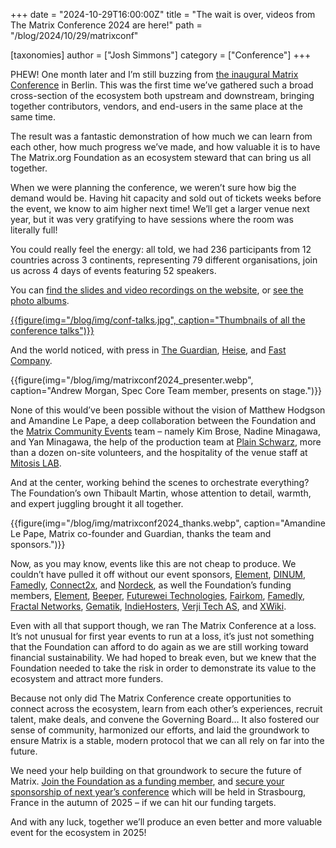 +++
date = "2024-10-29T16:00:00Z"
title = "The wait is over, videos from The Matrix Conference 2024 are here!"
path = "/blog/2024/10/29/matrixconf"

[taxonomies]
author = ["Josh Simmons"]
category = ["Conference"]
+++

PHEW! One month later and I’m still buzzing from [the inaugural Matrix Conference](https://2024.matrix.org/) in Berlin. This was the first time we’ve gathered such a broad cross-section of the ecosystem both upstream and downstream, bringing together contributors, vendors, and end-users in the same place at the same time.

The result was a fantastic demonstration of how much we can learn from each other, how much progress we’ve made, and how valuable it is to have The Matrix.org Foundation as an ecosystem steward that can bring us all together.

When we were planning the conference, we weren’t sure how big the demand would be. Having hit capacity and sold out of tickets weeks before the event, we know to aim higher next time! We’ll get a larger venue next year, but it was very gratifying to have sessions where the room was literally full!

You could really feel the energy: all told, we had 236 participants from 12 countries across 3 continents, representing 79 different organisations, join us across 4 days of events featuring 52 speakers.

You can [find the slides and video recordings on the website](https://2024.matrix.org/watch/), or [see the photo albums](https://cryptpad.fr/drive/#/2/drive/view/SbyjABJvteHpv22WJNxtNUBMRou8j-PnGhwLMI5-b1Y/).

<a href="https://2024.matrix.org/watch/">{{figure(img="/blog/img/conf-talks.jpg", caption="Thumbnails of all the conference talks")}}</a>

And the world noticed, with press in [The Guardian](https://www.theguardian.com/technology/2024/sep/24/meet-the-scrappy-tech-company-taking-on-slack), [Heise](https://www.heise.de/en/news/Matrix-conference-On-current-developments-the-state-of-open-source-and-more-9951334.html), and [Fast Company](https://www.fastcompany.com/91194828/nato-is-testing-out-this-decentralized-messenger-for-communications-between-member-nations).

<!-- more -->

{{figure(img="/blog/img/matrixconf2024_presenter.webp", caption="Andrew Morgan, Spec Core Team member, presents on stage.")}}

None of this would’ve been possible without the vision of Matthew Hodgson and Amandine Le Pape, a deep collaboration between the Foundation and the [Matrix Community Events](https://matrix.to/#/#community-events:matrix.org) team – namely Kim Brose, Nadine Minagawa, and Yan Minagawa, the help of the production team at [Plain Schwarz](https://plainschwarz.com/), more than a dozen on-site volunteers, and the hospitality of the venue staff at [Mitosis LAB](https://mitosis.co/).

And at the center, working behind the scenes to orchestrate everything? The Foundation’s own Thibault Martin, whose attention to detail, warmth, and expert juggling brought it all together.

{{figure(img="/blog/img/matrixconf2024_thanks.webp", caption="Amandine Le Pape, Matrix co-founder and Guardian, thanks the team and sponsors.")}}

Now, as you may know, events like this are not cheap to produce. We couldn’t have pulled it off without our event sponsors, [Element](https://element.io/), [DINUM](https://beta.gouv.fr/startups/tchap.html), [Famedly](https://www.famedly.com/), [Connect2x](https://connect2x.de/), and [Nordeck](https://nordeck.net/), as well the Foundation’s funding members, [Element](https://element.io/), [Beeper](https://beeper.com/), [Futurewei Technologies](https://futurewei.com/), [Fairkom](https://fairkom.de/), [Famedly](https://famedly.com/), [Fractal Networks](https://www.fractalnetworks.co/), [Gematik](https://gematik.de/), [IndieHosters](https://indiehosters.net/), [Verji Tech AS](https://verji.no/), and [XWiki](https://xwiki.com/).

Even with all that support though, we ran The Matrix Conference at a loss. It’s not unusual for first year events to run at a loss, it’s just not something that the Foundation can afford to do again as we are still working toward financial sustainability. We had hoped to break even, but we knew that the Foundation needed to take the risk in order to demonstrate its value to the ecosystem and attract more funders.

Because not only did The Matrix Conference create opportunities to connect across the ecosystem, learn from each other’s experiences, recruit talent, make deals, and convene the Governing Board… It also fostered our sense of community, harmonized our efforts, and laid the groundwork to ensure Matrix is a stable, modern protocol that we can all rely on far into the future.

We need your help building on that groundwork to secure the future of Matrix. [Join the Foundation as a funding member](https://matrix.org/support/), and [secure your sponsorship of next year’s conference](https://2024.matrix.org/sponsor/) which will be held in Strasbourg, France in the autumn of 2025 – if we can hit our funding targets.

And with any luck, together we’ll produce an even better and more valuable event for the ecosystem in 2025!
